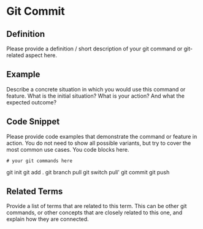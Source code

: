 # Git Commit

## Definition

Please provide a definition / short description of your git command or git-related aspect here.

## Example

Describe a concrete situation in which you would use this command or feature. What is the initial situation? What is your action? And what the expected outcome?

## Code Snippet

Please provide code examples that demonstrate the command or feature in action. You do not need to show all possible variants, but try to cover the most common use cases. You code blocks here.

```
# your git commands here
```

git init
git add .
git branch pull
git switch pull'
git commit 
git push


## Related Terms

Provide a list of terms that are related to this term. This can be other git commands, or other concepts that are closely related to this one, and explain how they are connected.